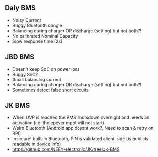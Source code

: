 ## Daly BMS
* Noisy Current
* Buggy Bluetooth dongle
* Balancing during charger OR discharge (setting) but not both?!
* No calibrated Nominal Capacity
* Slow response time (2s)
## JBD BMS
* Doesn't keep SoC on power loss
* Buggy SoC?
* Small balancing current
* Balancing during charger OR discharge (setting) but not both?!
* Sometimes detect false short circuits

## JK BMS
* When UVP is reached the BMS shutsdown overnight and needs an activation (i.e. the epever mppt will not start)
* Weird Bluetooth (Android app doesnt work?, Need to scan & retry on RPI)
* Insecure! built-in Bluetooth, PIN is validated client-side (is publicly readable in device info) 
* https://github.com/NEEY-electronic/JK/tree/JK-BMS